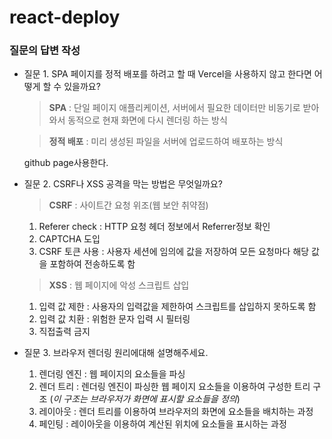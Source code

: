# react-deploy

### 질문의 답변 작성

- 질문 1. SPA 페이지를 정적 배포를 하려고 할 때 Vercel을 사용하지 않고 한다면 어떻게 할 수 있을까요?

  > **SPA** : 단일 페이지 애플리케이션,
  > 서버에서 필요한 데이터만 비동기로 받아와서 동적으로 현재 화면에 다시 렌더링 하는 방식

  > **정적 배포** : 미리 생성된 파일을 서버에 업로드하여 배포하는 방식

  github page사용한다.

- 질문 2. CSRF나 XSS 공격을 막는 방법은 무엇일까요?

  > **CSRF** : 사이트간 요청 위조(웹 보안 취약점)

  1. Referer check : HTTP 요청 헤더 정보에서 Referrer정보 확인
  2. CAPTCHA 도입
  3. CSRF 토큰 사용 : 사용자 세션에 임의에 값을 저장하여 모든 요청마다 해당 값을 포함하여 전송하도록 함

  > **XSS** : 웹 페이지에 악성 스크립트 삽입

  1. 입력 값 제한 : 사용자의 입력값을 제한하여 스크립트를 삽입하지 못하도록 함
  2. 입력 값 치환 : 위험한 문자 입력 시 필터링
  3. 직접출력 금지

- 질문 3. 브라우저 렌더링 원리에대해 설명해주세요.
  1. 렌더링 엔진 : 웹 페이지의 요소들을 파싱
  2. 렌더 트리 : 렌더링 엔진이 파싱한 웹 페이지 요소들을 이용하여 구성한 트리 구조 (_이 구조는 브라우저가 화면에 표시할 요소들을 정의_)
  3. 레이아웃 : 렌더 트리를 이용하여 브라우저의 화면에 요소들을 배치하는 과정
  4. 페인팅 : 레이아웃을 이용하여 계산된 위치에 요소들을 표시하는 과정
